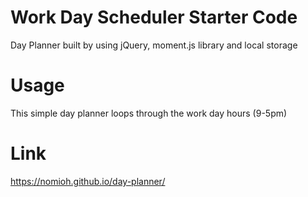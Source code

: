 # Work Day Scheduler Starter Code

Day Planner built by using jQuery, moment.js library and local storage

# Usage

This simple day planner loops through the work day hours (9-5pm)

# Link

https://nomioh.github.io/day-planner/
